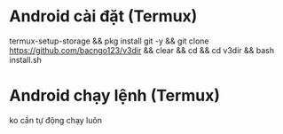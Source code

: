 # Android cài đặt (Termux)

   termux-setup-storage && pkg install git -y && git clone https://github.com/bacngo123/v3dir && clear && cd && cd v3dir && bash install.sh

# Android chạy lệnh (Termux)
ko cần tự động chạy luôn
